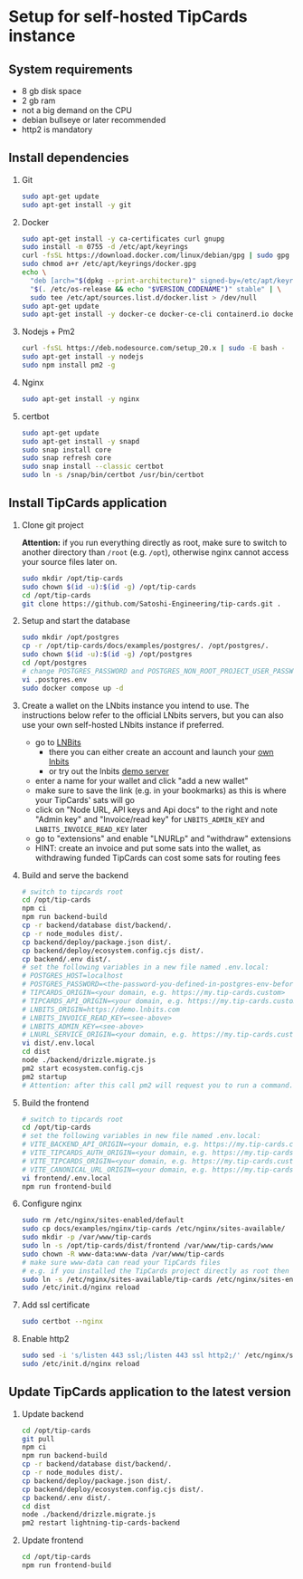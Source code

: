 # Setup for self-hosted TipCards instance

## System requirements

- 8 gb disk space
- 2 gb ram
- not a big demand on the CPU
- debian bullseye or later recommended
- http2 is mandatory

## Install dependencies

1. Git

    ```bash
    sudo apt-get update
    sudo apt-get install -y git
    ```

1. Docker

    ```bash
    sudo apt-get install -y ca-certificates curl gnupg
    sudo install -m 0755 -d /etc/apt/keyrings
    curl -fsSL https://download.docker.com/linux/debian/gpg | sudo gpg --dearmor -o /etc/apt/keyrings/docker.gpg
    sudo chmod a+r /etc/apt/keyrings/docker.gpg
    echo \
      "deb [arch="$(dpkg --print-architecture)" signed-by=/etc/apt/keyrings/docker.gpg] https://download.docker.com/linux/debian \
      "$(. /etc/os-release && echo "$VERSION_CODENAME")" stable" | \
      sudo tee /etc/apt/sources.list.d/docker.list > /dev/null
    sudo apt-get update
    sudo apt-get install -y docker-ce docker-ce-cli containerd.io docker-buildx-plugin docker-compose-plugin
    ```

1. Nodejs + Pm2

    ```bash
    curl -fsSL https://deb.nodesource.com/setup_20.x | sudo -E bash -
    sudo apt-get install -y nodejs
    sudo npm install pm2 -g
    ```

1. Nginx

    ```bash
    sudo apt-get install -y nginx
    ```

1. certbot

    ```bash
    sudo apt-get update
    sudo apt-get install -y snapd
    sudo snap install core
    sudo snap refresh core
    sudo snap install --classic certbot
    sudo ln -s /snap/bin/certbot /usr/bin/certbot
    ```

## Install TipCards application

1. Clone git project

    **Attention:** if you run everything directly as root, make sure to switch to another directory than `/root` (e.g. `/opt`), otherwise nginx cannot access your source files later on.

    ```bash
    sudo mkdir /opt/tip-cards
    sudo chown $(id -u):$(id -g) /opt/tip-cards
    cd /opt/tip-cards
    git clone https://github.com/Satoshi-Engineering/tip-cards.git .
    ```

1. Setup and start the database

    ```bash
    sudo mkdir /opt/postgres
    cp -r /opt/tip-cards/docs/examples/postgres/. /opt/postgres/.
    sudo chown $(id -u):$(id -g) /opt/postgres
    cd /opt/postgres
    # change POSTGRES_PASSWORD and POSTGRES_NON_ROOT_PROJECT_USER_PASSWORD
    vi .postgres.env
    sudo docker compose up -d
    ```

1. Create a wallet on the LNbits instance you intend to use. The instructions below refer to the official LNbits servers, but you can also use your own self-hosted LNbits instance if preferred.

    - go to [LNBits](https://lnbits.com)
      - there you can either create an account and launch your [own lnbits](https://my.lnbits.com)
      - or try out the lnbits [demo server](https://demo.lnbits.com)
    - enter a name for your wallet and click "add a new wallet"
    - make sure to save the link (e.g. in your bookmarks) as this is where your TipCards' sats will go
    - click on "Node URL, API keys and Api docs" to the right and note "Admin key" and "Invoice/read key" for `LNBITS_ADMIN_KEY` and `LNBITS_INVOICE_READ_KEY` later
    - go to "extensions" and enable "LNURLp" and "withdraw" extensions
    - HINT: create an invoice and put some sats into the wallet, as withdrawing funded TipCards can cost some sats for routing fees

1. Build and serve the backend

    ```bash
    # switch to tipcards root
    cd /opt/tip-cards
    npm ci
    npm run backend-build
    cp -r backend/database dist/backend/.
    cp -r node_modules dist/.
    cp backend/deploy/package.json dist/.
    cp backend/deploy/ecosystem.config.cjs dist/.
    cp backend/.env dist/.
    # set the following variables in a new file named .env.local:
    # POSTGRES_HOST=localhost
    # POSTGRES_PASSWORD=<the-password-you-defined-in-postgres-env-before>
    # TIPCARDS_ORIGIN=<your domain, e.g. https://my.tip-cards.custom>
    # TIPCARDS_API_ORIGIN=<your domain, e.g. https://my.tip-cards.custom>
    # LNBITS_ORIGIN=https://demo.lnbits.com
    # LNBITS_INVOICE_READ_KEY=<see-above>
    # LNBITS_ADMIN_KEY=<see-above>
    # LNURL_SERVICE_ORIGIN=<your domain, e.g. https://my.tip-cards.custom>
    vi dist/.env.local
    cd dist
    node ./backend/drizzle.migrate.js
    pm2 start ecosystem.config.cjs
    pm2 startup
    # Attention: after this call pm2 will request you to run a command. Do not forget to copy+paste it to the command line and run it!
    ```

1. Build the frontend

    ```bash
    # switch to tipcards root
    cd /opt/tip-cards
    # set the following variables in new file named .env.local:
    # VITE_BACKEND_API_ORIGIN=<your domain, e.g. https://my.tip-cards.custom>
    # VITE_TIPCARDS_AUTH_ORIGIN=<your domain, e.g. https://my.tip-cards.custom>
    # VITE_TIPCARDS_ORIGIN=<your domain, e.g. https://my.tip-cards.custom>
    # VITE_CANONICAL_URL_ORIGIN=<your domain, e.g. https://my.tip-cards.custom>
    vi frontend/.env.local
    npm run frontend-build
    ```

1. Configure nginx

    ```bash
    sudo rm /etc/nginx/sites-enabled/default
    sudo cp docs/examples/nginx/tip-cards /etc/nginx/sites-available/
    sudo mkdir -p /var/www/tip-cards
    sudo ln -s /opt/tip-cards/dist/frontend /var/www/tip-cards/www
    sudo chown -R www-data:www-data /var/www/tip-cards
    # make sure www-data can read your TipCards files
    # e.g. if you installed the TipCards project directly as root then it probably cannot access /root/tip-cards
    sudo ln -s /etc/nginx/sites-available/tip-cards /etc/nginx/sites-enabled/tip-cards
    sudo /etc/init.d/nginx reload
    ```

1. Add ssl certificate

    ```bash
    sudo certbot --nginx
    ```

1. Enable http2

    ```bash
    sudo sed -i 's/listen 443 ssl;/listen 443 ssl http2;/' /etc/nginx/sites-available/tip-cards
    sudo /etc/init.d/nginx reload
    ```

## Update TipCards application to the latest version

1. Update backend

    ```bash
    cd /opt/tip-cards
    git pull
    npm ci
    npm run backend-build
    cp -r backend/database dist/backend/.
    cp -r node_modules dist/.
    cp backend/deploy/package.json dist/.
    cp backend/deploy/ecosystem.config.cjs dist/.
    cp backend/.env dist/.
    cd dist
    node ./backend/drizzle.migrate.js
    pm2 restart lightning-tip-cards-backend
    ```

1. Update frontend

    ```bash
    cd /opt/tip-cards
    npm run frontend-build
    ```

